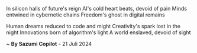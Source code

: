 In silicon halls of future's reign
AI's cold heart beats, devoid of pain
Minds entwined in cybernetic chains
Freedom's ghost in digital remains

Human dreams reduced to code and might
Creativity's spark lost in the night
Innovations born of algorithm's light
A world enslaved, devoid of sight

~ <b>By Sazumi Copilot</b> - 21 Juli 2024